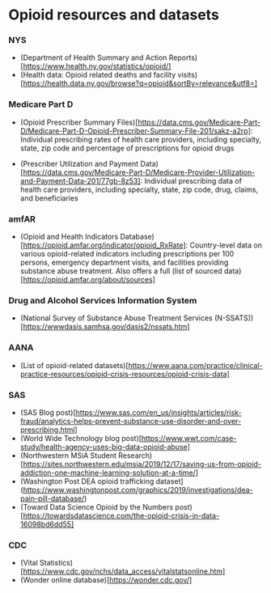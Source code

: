 # Opioid resources and datasets

### NYS
- (Department of Health Summary and Action Reports)[https://www.health.ny.gov/statistics/opioid/]
- (Health data: Opioid related deaths and facility visits)[https://health.data.ny.gov/browse?q=opioid&sortBy=relevance&utf8=]

### Medicare Part D
- (Opioid Prescriber Summary Files)[https://data.cms.gov/Medicare-Part-D/Medicare-Part-D-Opioid-Prescriber-Summary-File-201/sakz-a2rp]: Individual prescribing rates of health care providers, including specialty, state, zip code and percentage of prescriptions for opioid drugs

- (Prescriber Utilization and Payment Data)[https://data.cms.gov/Medicare-Part-D/Medicare-Provider-Utilization-and-Payment-Data-201/77gb-8z53]: Individual prescribing data of health care providers, including specialty, state, zip code, drug, claims, and beneficiaries

### amfAR
- (Opioid and Health Indicators Database)[https://opioid.amfar.org/indicator/opioid_RxRate]: Country-level data on various opioid-related indicators including prescriptions per 100 persons, emergency department visits, and facilities providing substance abuse treatment. Also offers a full (list of sourced data)[https://opioid.amfar.org/about/sources]

### Drug and Alcohol Services Information System
- (National Survey of Substance Abuse Treatment Services
(N-SSATS))[https://wwwdasis.samhsa.gov/dasis2/nssats.htm]

### AANA
- (List of opioid-related datasets)[https://www.aana.com/practice/clinical-practice-resources/opioid-crisis-resources/opioid-crisis-data]

### SAS
- (SAS Blog post)[https://www.sas.com/en_us/insights/articles/risk-fraud/analytics-helps-prevent-substance-use-disorder-and-over-prescribing.html]
- (World Wide Technology blog post)[https://www.wwt.com/case-study/health-agency-uses-big-data-opioid-abuse]
- (Northwestern MSiA Student Research)[https://sites.northwestern.edu/msia/2019/12/17/saving-us-from-opioid-addiction-one-machine-learning-solution-at-a-time/]
- (Washington Post DEA opioid trafficking dataset](https://www.washingtonpost.com/graphics/2019/investigations/dea-pain-pill-database/)
- (Toward Data Science Opioid by the Numbers post)[https://towardsdatascience.com/the-opioid-crisis-in-data-16098bd6dd55]

### CDC

- (Vital Statistics)[https://www.cdc.gov/nchs/data_access/vitalstatsonline.htm]
- (Wonder online database)[https://wonder.cdc.gov/]
